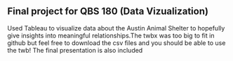 ## Final project for QBS 180 (Data Vizualization)
Used Tableau to visualize data about the Austin Animal Shelter to hopefully give insights into meaningful relationships.The twbx was too big to fit in github but feel free to download the csv files and you should be able to use the twb! The final presentation is also included
